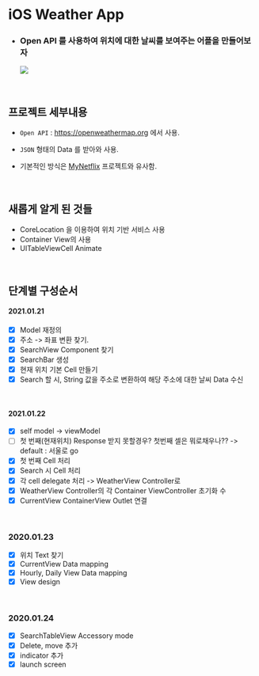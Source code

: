 # iOS Weather App
- ### Open API 를 사용하여 위치에 대한 날씨를 보여주는 어플을 만들어보자
    ![](https://images.velog.io/images/sangwoo24/post/f01d3a8a-299e-4a2d-84f5-340f40cf1894/ezgif.com-video-to-gif.gif)

<br>

## 프로젝트 세부내용
- `Open API` : https://openweathermap.org 에서 사용.

- `JSON` 형태의 Data 를 받아와 사용.
- 기본적인 방식은 [MyNetflix](https://github.com/sangwoo24/ios-Develop/tree/master/iOS%20Project/MyNetflix) 프로젝트와 유사함.

<br>

## 새롭게 알게 된 것들
- CoreLocation 을 이용하여 위치 기반 서비스 사용
- Container View의 사용
- UITableViewCell Animate

<br>

## 단계별 구성순서

#### 2021.01.21
- [x] Model 재정의
- [x] 주소 -> 좌표 변환 찾기.
- [x] SearchView Component 찾기
- [x] SearchBar 생성
- [x] 현재 위치 기본 Cell 만들기
- [x] Search 할 시, String 값을 주소로 변환하여 해당 주소에 대한 날씨 Data 수신

<br>

#### 2021.01.22
- [x] self model -> viewModel
- [ ] 첫 번째(현재위치) Response 받지 못할경우? 첫번째 셀은 뭐로채우나?? -> default : 서울로 go
- [x] 첫 번째 Cell 처리
- [x] Search 시 Cell 처리
- [x] 각 cell delegate 처리 -> WeatherView Controller로
- [x] WeatherView Controller의 각 Container ViewController 초기화 수
- [x] CurrentView ContainerView Outlet 연결

<br>

### 2020.01.23
- [x] 위치 Text 찾기
- [x] CurrentView Data mapping
- [x] Hourly, Daily View Data mapping
- [x] View design

<br>

### 2020.01.24
- [x] SearchTableView Accessory mode
- [x] Delete, move 추가
- [x] indicator 추가
- [x] launch screen

<br>

